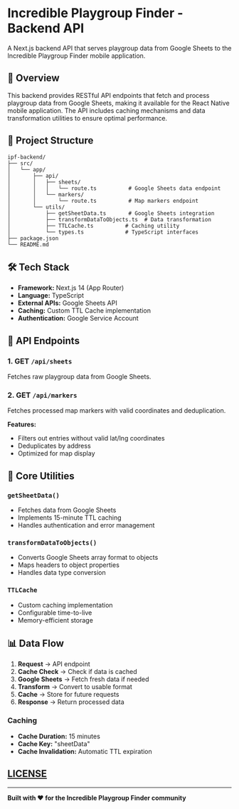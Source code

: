 # Incredible Playgroup Finder - Backend API

A Next.js backend API that serves playgroup data from Google Sheets to the Incredible Playgroup Finder mobile application.

## 🚀 Overview

This backend provides RESTful API endpoints that fetch and process playgroup data from Google Sheets, making it available for the React Native mobile application. The API includes caching mechanisms and data transformation utilities to ensure optimal performance.

## 📁 Project Structure

```
ipf-backend/
├── src/
│   └── app/
│       ├── api/
│       │   ├── sheets/
│       │   │   └── route.ts          # Google Sheets data endpoint
│       │   └── markers/
│       │       └── route.ts          # Map markers endpoint
│       └── utils/
│           ├── getSheetData.ts       # Google Sheets integration
│           ├── transformDataToObjects.ts  # Data transformation
│           ├── TTLCache.ts          # Caching utility
│           └── types.ts             # TypeScript interfaces
├── package.json
└── README.md
```

## 🛠️ Tech Stack

- **Framework:** Next.js 14 (App Router)
- **Language:** TypeScript
- **External APIs:** Google Sheets API
- **Caching:** Custom TTL Cache implementation
- **Authentication:** Google Service Account


## 📡 API Endpoints

### 1. GET `/api/sheets`

Fetches raw playgroup data from Google Sheets.

### 2. GET `/api/markers`

Fetches processed map markers with valid coordinates and deduplication.

**Features:**

- Filters out entries without valid lat/lng coordinates
- Deduplicates by address
- Optimized for map display

## 🔧 Core Utilities

### `getSheetData()`

- Fetches data from Google Sheets
- Implements 15-minute TTL caching
- Handles authentication and error management

### `transformDataToObjects()`

- Converts Google Sheets array format to objects
- Maps headers to object properties
- Handles data type conversion

### `TTLCache`

- Custom caching implementation
- Configurable time-to-live
- Memory-efficient storage

## 📊 Data Flow

1. **Request** → API endpoint
2. **Cache Check** → Check if data is cached
3. **Google Sheets** → Fetch fresh data if needed
4. **Transform** → Convert to usable format
5. **Cache** → Store for future requests
6. **Response** → Return processed data


### Caching

- **Cache Duration:** 15 minutes
- **Cache Key:** "sheetData"
- **Cache Invalidation:** Automatic TTL expiration


## [LICENSE](./LICENSE)

---

**Built with ❤️ for the Incredible Playgroup Finder community**
